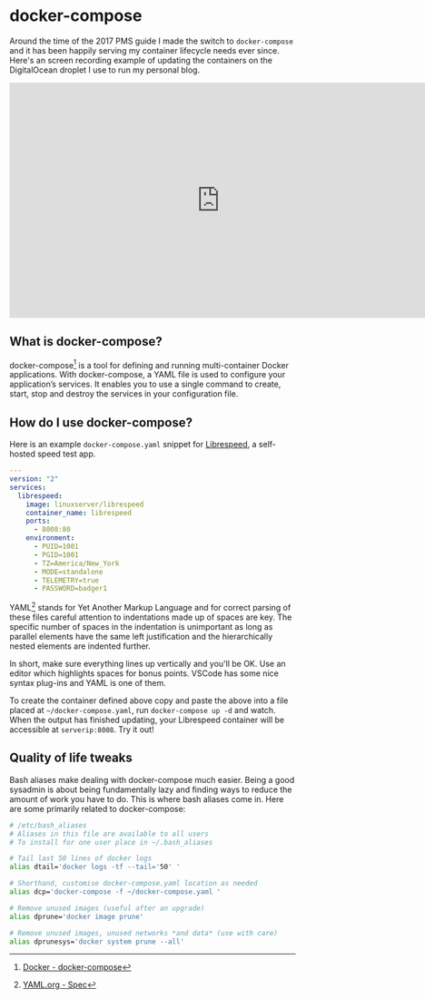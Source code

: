 # docker-compose

Around the time of the 2017 PMS guide I made the switch to `docker-compose` and it has been happily serving my container lifecycle needs ever since. Here's an screen recording example of updating the containers on the DigitalOcean droplet I use to run my personal blog.

<p align="center">
<iframe width="740" height="415" src="https://www.youtube.com/embed/K2QCVMXZVYM" frameborder="0" allow="accelerometer; autoplay; clipboard-write; encrypted-media; gyroscope; picture-in-picture" allowfullscreen></iframe>
</p>


## What is docker-compose?

docker-compose[^1] is a tool for defining and running multi-container Docker applications. With docker-compose, a YAML file is used to configure your application’s services. It enables you to use a single command to create, start, stop and destroy the services in your configuration file.

## How do I use docker-compose?

Here is an example `docker-compose.yaml` snippet for [Librespeed](https://github.com/librespeed/speedtest), a self-hosted speed test app.

```yaml
---
version: "2"
services:
  librespeed:
    image: linuxserver/librespeed
    container_name: librespeed
    ports:
      - 8008:80
    environment:
      - PUID=1001
      - PGID=1001
      - TZ=America/New_York
      - MODE=standalone
      - TELEMETRY=true
      - PASSWORD=badger1
```

YAML[^2] stands for Yet Another Markup Language and for correct parsing of these files careful attention to indentations made up of spaces are key. The specific number of spaces in the indentation is unimportant as long as parallel elements have the same left justification and the hierarchically nested elements are indented further. 

In short, make sure everything lines up vertically and you'll be OK. Use an editor which highlights spaces for bonus points. VSCode has some nice syntax plug-ins and YAML is one of them.

To create the container defined above copy and paste the above into a file placed at `~/docker-compose.yaml`, run `docker-compose up -d` and watch. When the output has finished updating, your Librespeed container will be accessible at `serverip:8008`. Try it out!

## Quality of life tweaks

Bash aliases make dealing with docker-compose much easier. Being a good sysadmin is about being fundamentally lazy and finding ways to reduce the amount of work you have to do. This is where bash aliases come in. Here are some primarily related to docker-compose:

```bash
# /etc/bash_aliases
# Aliases in this file are available to all users
# To install for one user place in ~/.bash_aliases

# Tail last 50 lines of docker logs
alias dtail='docker logs -tf --tail='50' '

# Shorthand, customise docker-compose.yaml location as needed
alias dcp='docker-compose -f ~/docker-compose.yaml '

# Remove unused images (useful after an upgrade)
alias dprune='docker image prune'

# Remove unused images, unused networks *and data* (use with care)
alias dprunesys='docker system prune --all'
```


[^1]: [Docker - docker-compose](https://docs.docker.com/compose/)
[^2]: [YAML.org - Spec](https://yaml.org/spec/)
